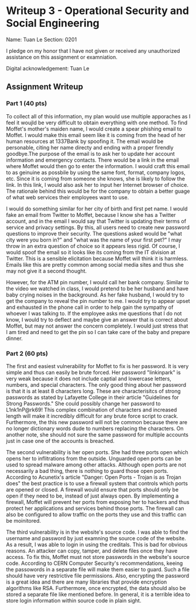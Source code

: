 # Writeup 3 - Operational Security and Social Engineering

Name: Tuan Le
Section: 0201

I pledge on my honor that I have not given or received any unauthorized assistance on this assignment or examniation.

Digital acknowledgement: Tuan Le

## Assignment Writeup

### Part 1 (40 pts)

To collect all of this information, my plan would use multiple apporaches as I feel it woujld be very difficult to obtain everything with one method. To find Moffet's mother's maiden name, I would create a spear phishing email to Moffet. I would make this email seem like it is coming from the head of her human resources at 1337Bank by spoofing it. The email would be personable, citing her name directy and ending with a proper firendly goodbye.The purpose of the email is to ask her to update her account information and emergency contacts. There would be a link in the email where Moffet would then go to enter the information. I would craft this email to as geinuine as possbile by using the same font, format, company logos, etc. Since it is coming from someone she knows, she is likely to follow the link. In this link, I would also ask her to input her Internet browser of choice. The rationale behind this would be for the company to obtain a better guage of what web services their employees want to use.

I would do something similar for her city of birth and first pet name. I would fake an email from Twitter to Moffet, because I know she has a Twitter account, and in the email I would say that Twitter is updating their terms of service and privacy settings. By this, all users need to create new password questions to improve their security. The questions asked would be "what city were you born in?" and "what was the name of your first pet?" I may throw in an extra question of choice so it appears less rigid. Of course, I would spoof the email so it looks like its coming from the IT division at Twitter. This is a sensible elicitation because Moffet will think it is harmless. Emails like this are pretty common among social media sites and thus she may not give it a second thought.

However, for the ATM pin number, I would call her bank company. Similar to the video we watched in class, I would pretend to be her husband and have baby crying noises in the background. As her fake husband, I would try to get the company to reveal the pin number to me. I would try to appear upset and exhausted in the phone call in order to help gain the sympathy of whoever I was talking to. If the employee asks me questions that I do not know, I would try to deflect and maybe give an answer that is correct about Moffet, but may not answer the concern completely. I would just stress that I am tired and need to get the pin so I can take care of the baby and prepare dinner.

### Part 2 (60 pts)

The first and easiest vulnerability for Moffet to fix is her password. It is very simple and thus can easily be brute forced. Her password "linkinpark" is very weak because it does not include captial and lowercase letters, numbers, and special characters. The only good thing about her password is that it is at least 8 characters long. These are characterisitcs of strong passwords as stated by Lafayette College in their article "Guidelines for Strong Passwords." She could possibly change her password to L1nk1nP@rk69! This complex combination of characters and increased length will make it incredibly difficult for any brute force script to crack. Furthermore, the this new password will not be common because there are no longer dictionary words dude to numbers replacing the characters. On another note, she should not sure the same password for multiple accounts just in case one of the accounts is breached.

The second vulnerability is her open ports. She had three ports open which opens her to inflitrations from the outside. Unguarded open ports can be used to spread malware among other attacks. Although open ports are not necessarily a bad thing, there is nothing to guard those open ports. According to Acunetix's article "Danger: Open Ports - Trojan is as Trojan does" the best practice is to use a firewall system that controls which ports are opened or closed. A firewall would ensure that ports should only be open if they need to be, instead of just always open. By implementing a firewall, Moffet will prevent her ports from exposing her to hackers and thus protect her applications and services behind those ports. The firewall can also be configured to allow traffic on the ports they use and this traffic can be moinitored. 

The third vulnerability is in the website's source code. I was able to find the username and password by just examning the source code of the website. As a result, I was able to login in using the creditals. This is bad for obvious reasons. An attacker can copy, tamper, and delete files once they have access. To fix this, Moffet must not store passwords in the website's source code. According to CERN Computer Security's recommendations, keeing the passowords in a separate file will make them easier to guard. Such a file should have very restrictive file permissions. Also, encrypting the password is a great idea and there are many libraries that provide encryption algorithms like RSA. Furthermore, once encrypted, the data should also be stored a separate file like mentioned before. In general, it is a terrible idea to store login information within source code in plain sight.



